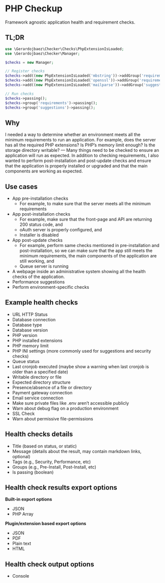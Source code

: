 # PHP Checkup

Framework agnostic application health and requirement checks.

## TL;DR

```php
use \Gerardojbaez\Checker\Checks\PhpExtensionIsLoaded;
use \Gerardojbaez\Checker\Manager;

$checks = new Manager;

// Register checks
$checks->add((new PhpExtensionIsLoaded('mbstring'))->addGroup('requirements'));
$checks->add((new PhpExtensionIsLoaded('openssl'))->addGroup('requirements'));
$checks->add((new PhpExtensionIsLoaded('mailparse'))->addGroup('suggestions'));

// Run checks
$checks->passing();
$checks->group('requirements')->passing();
$checks->group('suggestions')->passing();
```

## Why

I needed a way to determine whether an environment meets all the minimum requirements to run an application. For example, does the server has all the required PHP extensions? Is PHP’s memory limit enough? Is the storage directory writable? — Many things need to be checked to ensure an application will run as expected. In addition to checking requirements, I also wanted to perform post-installation and post-update checks and ensure that the application is properly installed or upgraded and that the main components are working as expected.

## Use cases
- App pre-installation checks
    - For example, to make sure that the server meets all the minimum requirements
- App post-installation checks
    - For example, make sure that the front-page and API are returning 200 status code, and
    - oAuth server is properly configured, and
    - Installer is disabled
- App post-update checks
    - For example, perform same checks mentioned in pre-installation and post-installation, so we can make sure that the app still meets the minimum requirements, the main components of the application are still working, and
    - Queue server is running
- A webpage inside an administrative system showing all the health checks of the application.
- Performance suggestions
- Perform environment-specific checks

## Example health checks
- URL HTTP Status
- Database connection
- Database type
- Database version
- PHP version
- PHP installed extensions
- PHP memory limit
- PHP INI settings (more commonly used for suggestions and security checks)
- Queue status
- Last cronjob executed (maybe show a warning when last cronjob is older than a specified date)
- Writable directory or file
- Expected directory structure
- Presence/absence of a file or directory
- Payment gateway connection
- Email service connection
- Make sure private files like .env aren’t accessible publicly
- Warn about debug flag on a production environment
- SSL Check
- Warn about permissive file-permissions

## Health checks details
- Title (based on status, or static)
- Message (details about the result, may contain markdown links, optional)
- Tags (e.g., Security, Performance, etc)
- Groups (e.g., Pre-Install, Post-Install, etc)
- Is passing (boolean)

## Health check results export options

**Built-in export options**

- JSON
- PHP Array

**Plugin/extension based export options**

- JSON
- PDF
- Plain text
- HTML

## Health check output options
- Console

